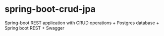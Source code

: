 # spring-boot-crud-jpa
Spring-boot REST application with CRUD operations + Postgres database + Spring boot REST + Swagger
